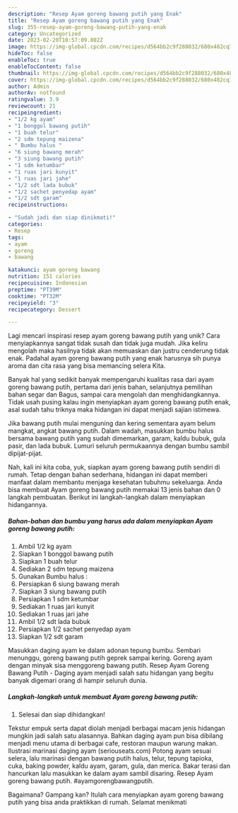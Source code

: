 ```yaml
---
description: "Resep Ayam goreng bawang putih yang Enak"
title: "Resep Ayam goreng bawang putih yang Enak"
slug: 355-resep-ayam-goreng-bawang-putih-yang-enak
category: Uncategorized
date: 2023-02-20T10:57:09.802Z
image: https://img-global.cpcdn.com/recipes/d564bb2c9f288032/680x482cq70/ayam-goreng-bawang-putih-foto-resep-utama.jpg
hideToc: false
enableToc: true
enableTocContent: false
thumbnail: https://img-global.cpcdn.com/recipes/d564bb2c9f288032/680x482cq70/ayam-goreng-bawang-putih-foto-resep-utama.jpg
cover: https://img-global.cpcdn.com/recipes/d564bb2c9f288032/680x482cq70/ayam-goreng-bawang-putih-foto-resep-utama.jpg
author: Admin
authorAv: notfound
ratingvalue: 3.9
reviewcount: 21
recipeingredient:
- "1/2 kg ayam"
- "1 bonggol bawang putih"
- "1 buah telur"
- "2 sdm tepung maizena"
- " Bumbu halus "
- "6 siung bawang merah"
- "3 siung bawang putih"
- "1 sdm ketumbar"
- "1 ruas jari kunyit"
- "1 ruas jari jahe"
- "1/2 sdt lada bubuk"
- "1/2 sachet penyedap ayam"
- "1/2 sdt garam"
recipeinstructions:

- "Sudah jadi dan siap dinikmati!"
categories:
- Resep
tags:
- ayam
- goreng
- bawang

katakunci: ayam goreng bawang 
nutrition: 151 calories
recipecuisine: Indonesian
preptime: "PT39M"
cooktime: "PT32M"
recipeyield: "3"
recipecategory: Dessert

---
```





Lagi mencari inspirasi resep ayam goreng bawang putih yang unik? Cara menyiapkannya sangat tidak susah dan tidak juga mudah. Jika keliru mengolah maka hasilnya tidak akan memuaskan dan justru cenderung tidak enak. Padahal ayam goreng bawang putih yang enak harusnya sih punya aroma dan cita rasa yang bisa memancing selera Kita.





Banyak hal yang sedikit banyak mempengaruhi kualitas rasa dari ayam goreng bawang putih, pertama dari jenis bahan, selanjutnya pemilihan bahan segar dan Bagus, sampai cara mengolah dan menghidangkannya. Tidak usah pusing kalau ingin menyiapkan ayam goreng bawang putih enak,      asal sudah tahu triknya maka hidangan ini dapat menjadi sajian istimewa.














Jika bawang putih mulai menguning dan kering sementara ayam belum mangkat, angkat bawang putih. Dalam wadah, masukkan bumbu halus bersama bawang putih yang sudah dimemarkan, garam, kaldu bubuk, gula pasir, dan lada bubuk. Lumuri seluruh permukaannya dengan bumbu sambil dipijat-pijat.






Nah, kali ini kita coba, yuk, siapkan ayam goreng bawang putih sendiri di rumah. Tetap dengan bahan sederhana, hidangan ini dapat memberi manfaat dalam membantu menjaga kesehatan tubuhmu sekeluarga. Anda bisa membuat Ayam goreng bawang putih memakai 13 jenis bahan dan 0 langkah pembuatan. Berikut ini langkah-langkah dalam menyiapkan hidangannya.

<!--inarticleads1-->

##### Bahan-bahan dan bumbu yang harus ada dalam menyiapkan Ayam goreng bawang putih:

1. Ambil 1/2 kg ayam
1. Siapkan 1 bonggol bawang putih
1. Siapkan 1 buah telur
1. Sediakan 2 sdm tepung maizena
1. Gunakan  Bumbu halus :
1. Persiapkan 6 siung bawang merah
1. Siapkan 3 siung bawang putih
1. Persiapkan 1 sdm ketumbar
1. Sediakan 1 ruas jari kunyit
1. Sediakan 1 ruas jari jahe
1. Ambil 1/2 sdt lada bubuk
1. Persiapkan 1/2 sachet penyedap ayam
1. Siapkan 1/2 sdt garam


Masukkan daging ayam ke dalam adonan tepung bumbu. Sembari menunggu, goreng bawang putih geprek sampai kering. Goreng ayam dengan minyak sisa menggoreng bawang putih. Resep Ayam Goreng Bawang Putih - Daging ayam menjadi salah satu hidangan yang begitu banyak digemari orang di hampir seluruh dunia. 

<!--inarticleads2-->

##### Langkah-langkah untuk membuat Ayam goreng bawang putih:


1. Selesai dan siap dihidangkan!

Tekstur empuk serta dapat diolah menjadi berbagai macam jenis hidangan mungkin jadi salah satu alasannya. Bahkan daging ayam pun bisa dibilang menjadi menu utama di berbagai cafe, restoran maupun warung makan. Ilustrasi marinasi daging ayam (seriouseats.com) Potong ayam sesuai selera, lalu marinasi dengan bawang putih halus, telur, tepung tapioka, cuka, baking powder, kaldu ayam, garam, gula, dan merica. Bakar terasi dan hancurkan lalu masukkan ke dalam ayam sambil disaring. Resep Ayam goreng bawang putih. #ayamgorengbawangputih. 

Bagaimana? Gampang kan? Itulah cara menyiapkan ayam goreng bawang putih yang bisa anda praktikkan di rumah. Selamat menikmati
